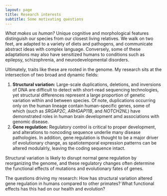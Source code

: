 ```yaml
---
layout: page
title: Research interests
subtitle: Some motivating questions
---
```


*What makes us human?* Unique cognitive and morphological features distinguish our species from our closest living relatives. We walk on two feet, are adapted to a variety of diets and pathogens, and communicate abstract ideas with complex language. Conversely, some of these adaptations may also have sensitized humans to conditions such as epilepsy, schizophrenia, and neurodevelopmental disorders.

Ultimately, traits like these are rooted in the genome. My research sits at the intersection of two broad and dynamic fields:
1. **Structural variation:** Large-scale duplications, deletions, and inversions of DNA are difficult to detect with short-read sequencing technologies, yet structural differences represent a large proportion of genetic variation within and between species. Of note, duplications occurring only on the human lineage contain human-specific genes, some of which (such as *SRGAP2C*, *ARHGAP11B*, and *NOTCH2NL*) have demonstrated roles in human brain development amd associations with genomic disease.
2. **Gene regulation:** Regulatory control is critical to proper development, and alterations to noncoding sequence underlie many disease pathologies. In addition, gene regulation is thought to be a major driver of evolutionary change, as spatiotemporal expression patterns can be altered modulalrly, leaving the coding sequence intact.

Structural variation is likely to disrupt normal gene regulation by reorganizing the genome, and these regulatory changes often determine the functional effects of mutations and evolutionary fates of genes.

The questions driving my research: How has structural variation altered gene regulation in humans compared to other primates? What functional effects has this had on our health and evolution?
